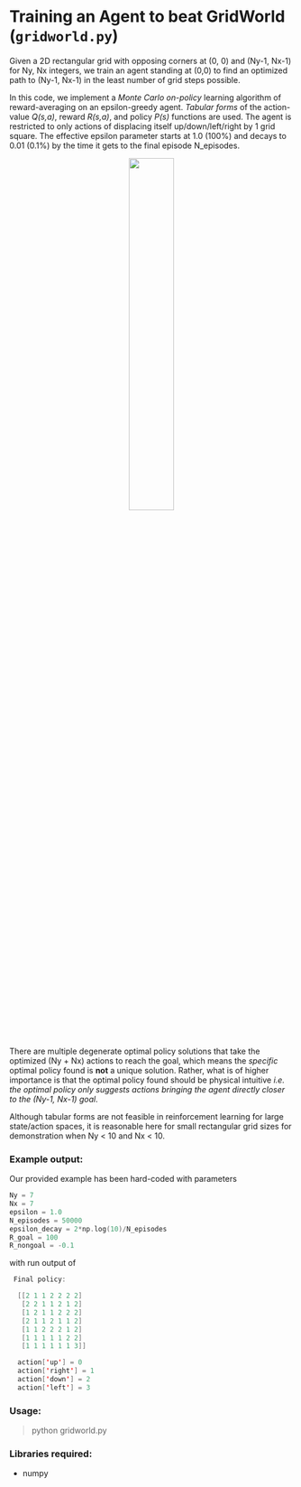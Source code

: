 # Training an Agent to beat GridWorld (`gridworld.py`)

Given a 2D rectangular grid with opposing corners at (0, 0) and (Ny-1, Nx-1) for Ny, Nx integers, we train an agent standing at (0,0) to find an optimized path to (Ny-1, Nx-1) in the least number of grid steps possible. 

In this code, we implement a *Monte Carlo on-policy* learning algorithm of reward-averaging on an epsilon-greedy agent. *Tabular forms* of the action-value *Q(s,a)*, reward *R(s,a)*, and policy *P(s)* functions are used. The agent is restricted to only actions of displacing itself up/down/left/right by 1 grid square. The effective epsilon parameter starts at 1.0 (100%) and decays to 0.01 (0.1%) by the time it gets to the final episode N_episodes.

<p align="center">
<img src="https://github.com/ankonzoid/Deep-Reinforcement-Learning-Tutorials/blob/master/gridworld/images/coverart.png" width="40%">
</p>

There are multiple degenerate optimal policy solutions that take the optimized (Ny + Nx) actions to reach the goal, which means the _specific_ optimal policy found is **not** a unique solution. Rather, what is of higher importance is that the optimal policy found should be physical intuitive *i.e. the optimal policy only suggests actions bringing the agent directly closer to the (Ny-1, Nx-1) goal*. 

Although tabular forms are not feasible in reinforcement learning for large state/action spaces, it is reasonable here for small rectangular grid sizes for demonstration when Ny < 10 and Nx < 10.

### Example output:

Our provided example has been hard-coded with parameters

```swift
Ny = 7
Nx = 7
epsilon = 1.0
N_episodes = 50000
epsilon_decay = 2*np.log(10)/N_episodes
R_goal = 100
R_nongoal = -0.1
```

with run output of

```swift
 Final policy:

  [[2 1 1 2 2 2 2]
   [2 2 1 1 2 1 2]
   [1 2 1 1 2 2 2]
   [2 1 1 2 1 1 2]
   [1 1 2 2 2 1 2]
   [1 1 1 1 1 2 2]
   [1 1 1 1 1 1 3]]

  action['up'] = 0
  action['right'] = 1
  action['down'] = 2
  action['left'] = 3
```

### Usage:

> python gridworld.py

### Libraries required:

* numpy
